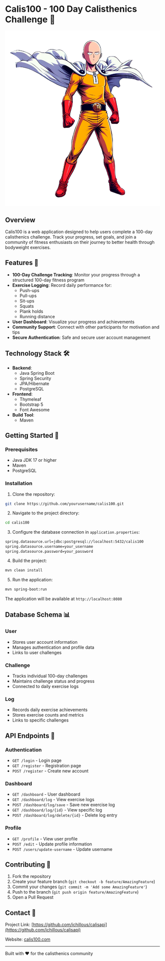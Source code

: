 # Calis100 - 100 Day Calisthenics Challenge 💪

![Calis100 Logo](/src/main/resources/static/images/logo.png)

## Overview

Calis100 is a web application designed to help users complete a 100-day calisthenics challenge. Track your progress, set goals, and join a community of fitness enthusiasts on their journey to better health through bodyweight exercises.

## Features 🌟

- **100-Day Challenge Tracking**: Monitor your progress through a structured 100-day fitness program
- **Exercise Logging**: Record daily performance for:
    - Push-ups
    - Pull-ups
    - Sit-ups
    - Squats
    - Plank holds
    - Running distance
- **User Dashboard**: Visualize your progress and achievements
- **Community Support**: Connect with other participants for motivation and tips
- **Secure Authentication**: Safe and secure user account management

## Technology Stack 🛠

- **Backend**:
    - Java Spring Boot
    - Spring Security
    - JPA/Hibernate
    - PostgreSQL
- **Frontend**:
    - Thymeleaf
    - Bootstrap 5
    - Font Awesome
- **Build Tool**:
    - Maven

## Getting Started 🚀

### Prerequisites

- Java JDK 17 or higher
- Maven
- PostgreSQL

### Installation

1. Clone the repository:
```bash
git clone https://github.com/yourusername/calis100.git
```

2. Navigate to the project directory:
```bash
cd calis100
```

3. Configure the database connection in `application.properties`:
```properties
spring.datasource.url=jdbc:postgresql://localhost:5432/calis100
spring.datasource.username=your_username
spring.datasource.password=your_password
```

4. Build the project:
```bash
mvn clean install
```

5. Run the application:
```bash
mvn spring-boot:run
```

The application will be available at `http://localhost:8080`

## Database Schema 📊

### User
- Stores user account information
- Manages authentication and profile data
- Links to user challenges

### Challenge
- Tracks individual 100-day challenges
- Maintains challenge status and progress
- Connected to daily exercise logs

### Log
- Records daily exercise achievements
- Stores exercise counts and metrics
- Links to specific challenges

## API Endpoints 🔌

### Authentication
- `GET /login` - Login page
- `GET /register` - Registration page
- `POST /register` - Create new account

### Dashboard
- `GET /dashboard` - User dashboard
- `GET /dashboard/log` - View exercise logs
- `POST /dashboard/log/save` - Save new exercise log
- `GET /dashboard/log/{id}` - View specific log
- `POST /dashboard/log/delete/{id}` - Delete log entry

### Profile
- `GET /profile` - View user profile
- `POST /edit` - Update profile information
- `POST /users/update-username` - Update username

## Contributing 🤝

1. Fork the repository
2. Create your feature branch (`git checkout -b feature/AmazingFeature`)
3. Commit your changes (`git commit -m 'Add some AmazingFeature'`)
4. Push to the branch (`git push origin feature/AmazingFeature`)
5. Open a Pull Request


## Contact 📧

Project Link: [https://github.com/ichillous/calisapi](https://github.com/ichillous/calisapi)

Website: [calis100.com](https://www.calis100.com)

---

Built with ❤️ for the calisthenics community